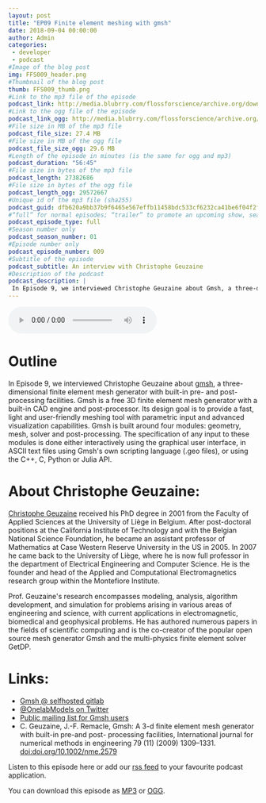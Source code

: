 ```yaml
---
layout: post
title: "EP09 Finite element meshing with gmsh"
date: 2018-09-04 00:00:00
author: Admin
categories: 
 - developer
 - podcast
#Image of the blog post
img: FFS009_header.png
#Thumbnail of the blog post
thumb: FFS009_thumb.png
#Link to the mp3 file of the episode
podcast_link: http://media.blubrry.com/flossforscience/archive.org/download/FlossforscienceEp009-GmshForFiniteElementMeshes/FLOSSforscience_EP009_GMSH.mp3
#Link to the ogg file of the episode
podcast_link_ogg: http://media.blubrry.com/flossforscience/archive.org/download/FlossforscienceEp009-GmshForFiniteElementMeshes/FLOSSforscience_EP009_GMSH.ogg
#File size in MB of the mp3 file
podcast_file_size: 27.4 MB
#File size in MB of the ogg file
podcast_file_size_ogg: 29.6 MB
#Length of the episode in minutes (is the same for ogg and mp3)
podcast_duration: "56:45"
#File size in bytes of the mp3 file
podcast_length: 27382686
#File size in bytes of the ogg file
podcast_length_ogg: 29572667
#Unique id of the mp3 file (sha255)
podcast_guid: dfb620a9bb37b9f6465e567effb11458bdc533cf6232ca41be6f04f2fd709a68
#“full” for normal episodes; “trailer” to promote an upcoming show, season, or episode; or “bonus” for extra content related to a show, season, or episode.
podcast_episode_type: full
#Season number only
podcast_season_number: 01
#Episode number only
podcast_episode_number: 009
#Subtitle of the episode 
podcast_subtitle: An interview with Christophe Geuzaine
#Description of the podcast
podcast_description: |
 In Episode 9, we interviewed Christophe Geuzaine about Gmsh, a three-dimensional finite element mesh generator with built-in pre- and post-processing facilities. Gmsh is a free 3D finite element mesh generator with a built-in CAD engine and post-processor. Its design goal is to provide a fast, light and user-friendly meshing tool with parametric input and advanced visualization capabilities.
---
```


<audio controls>
  <source src="http://media.blubrry.com/flossforscience/archive.org/download/FlossforscienceEp009-GmshForFiniteElementMeshes/FLOSSforscience_EP009_GMSH.ogg" type="audio/ogg">
  <source src="http://media.blubrry.com/flossforscience/archive.org/download/FlossforscienceEp009-GmshForFiniteElementMeshes/FLOSSforscience_EP009_GMSH.mp3" type="audio/mpeg">
Your browser does not support the audio element.
</audio>

# Outline

In Episode 9, we interviewed Christophe Geuzaine about [gmsh](https://gmsh.info/), a three-dimensional finite element mesh generator with built-in pre- and post-processing facilities. Gmsh is a free 3D finite element mesh generator with a built-in CAD engine and post-processor. Its design goal is to provide a fast, light and user-friendly meshing tool with parametric input and advanced visualization capabilities. Gmsh is built around four modules: geometry, mesh, solver and post-processing. The specification of any input to these modules is done either interactively using the graphical user interface, in ASCII text files using Gmsh's own scripting language (.geo files), or using the C++, C, Python or Julia API. 

# About Christophe Geuzaine: 

[Christophe Geuzaine](http://www.montefiore.ulg.ac.be/~geuzaine/) received his PhD degree in 2001 from the Faculty of Applied Sciences at the University of Liège in Belgium. After post-doctoral positions at the California Institute of Technology and with the Belgian National Science Foundation, he became an assistant professor of Mathematics at Case Western Reserve University in the US in 2005. In 2007 he came back to the University of Liège, where he is now full professor in the department of Electrical Engineering and Computer Science. He is the founder and head of the Applied and Computational Electromagnetics research group within the Montefiore Institute.

Prof. Geuzaine's research encompasses modeling, analysis, algorithm development, and simulation for problems arising in various areas of engineering and science, with current applications in electromagnetic, biomedical and geophysical problems. He has authored numerous papers in the fields of scientific computing and is the co-creator of the popular open source mesh generator Gmsh and the multi-physics finite element solver GetDP.

# Links:

* [Gmsh @ selfhosted gitlab](https://gitlab.onelab.info/gmsh/)
* [@OnelabModels on Twitter](https://www.twitter.com/OnelabModels)
* [Public mailing list for Gmsh users](http://onelab.info/mailman/listinfo/gmsh/)
* C.  Geuzaine,  J.-F.  Remacle,  Gmsh:  A  3-d  finite  element  mesh  generator  with  built-in  pre-and  post-
processing  facilities,  International  journal  for  numerical  methods  in  engineering  79  (11)  (2009)  1309–1331. [doi:doi.org/10.1002/nme.2579](https://doi.org/10.1002/nme.2579)

Listen to this episode here or add our [rss feed](https://flossforscience.github.io/feed.xml) to your favourite podcast application. 

You can download this episode as [MP3](http://media.blubrry.com/flossforscience/archive.org/download/FlossforscienceEp009-GmshForFiniteElementMeshes/FLOSSforscience_EP009_GMSH.mp3) or [OGG](http://media.blubrry.com/flossforscience/archive.org/download/FlossforscienceEp009-GmshForFiniteElementMeshes/FLOSSforscience_EP009_GMSH.ogg). 
